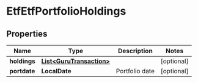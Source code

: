 

# EtfEtfPortfolioHoldings


## Properties

| Name | Type | Description | Notes |
|------------ | ------------- | ------------- | -------------|
|**holdings** | [**List&lt;GuruTransaction&gt;**](GuruTransaction.md) |  |  [optional] |
|**portdate** | **LocalDate** | Portfolio date |  [optional] |



